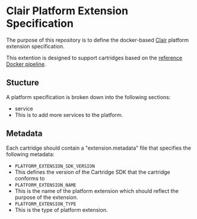 # Clair Platform Extension Specification
The purpose of this repository is to define the docker-based [Clair](https://github.com/coreos/clair) platform extension specification.

This extention is designed to support cartridges based on the [reference Docker pipeline](https://github.com/majidpal/mdop-cartridge-docker).

## Stucture
A platform specification is broken down into the following sections:

 * service
  * This is to add more services to the platform.

## Metadata
Each cartridge should contain a "extension.metadata" file that specifies the following metadata:

 * `PLATFORM_EXTENSION_SDK_VERSION`
  * This defines the version of the Cartridge SDK that the cartridge conforms to
 * `PLATFORM_EXTENSION_NAME`
  * This is the name of the platform extension which should reflect the purpose of the extension.
 * `PLATFORM_EXTENSION_TYPE`
  * This is the type of platform extension.

